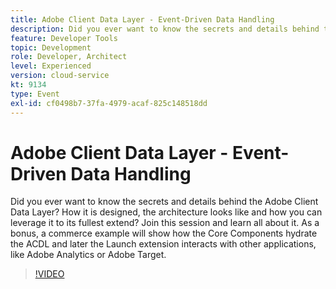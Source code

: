 ```yaml
---
title: Adobe Client Data Layer - Event-Driven Data Handling
description: Did you ever want to know the secrets and details behind the Adobe Client Data Layer? How it is designed, the architecture looks like and how you can leverage it to its fullest extend? Join this session and learn all about it. As a bonus, a commerce example will show how the Core Components hydrate the ACDL and later the Launch extension interacts with other applications, like Adobe Analytics or Adobe Target.
feature: Developer Tools
topic: Development
role: Developer, Architect
level: Experienced
version: cloud-service
kt: 9134
type: Event
exl-id: cf0498b7-37fa-4979-acaf-825c148518dd
---
```

# Adobe Client Data Layer - Event-Driven Data Handling

Did you ever want to know the secrets and details behind the Adobe Client Data Layer? How it is designed, the architecture looks like and how you can leverage it to its fullest extend? Join this session and learn all about it. As a bonus, a commerce example will show how the Core Components hydrate the ACDL and later the Launch extension interacts with other applications, like Adobe Analytics or Adobe Target.

>[!VIDEO](https://video.tv.adobe.com/v/337585/?quality=12&learn=on&hidetitle=true)
